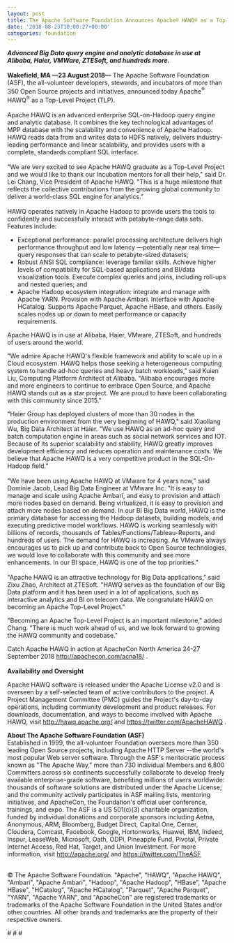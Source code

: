 ```yaml
---
layout: post
title: The Apache Software Foundation Announces Apache® HAWQ® as a Top-Level Project
date: '2018-08-23T10:00:27+00:00'
categories: foundation
---
```

<div><strong><em>Advanced Big Data query engine and analytic database in use at Alibaba, Haier, VMWare, ZTESoft, and hundreds more.</em></strong></div> 
  <div><br /></div> 
  <div><strong>Wakefield, MA —23 August 2018—</strong> The Apache Software Foundation (ASF), the all-volunteer developers, stewards, and incubators of more than 350 Open Source projects and initiatives, announced today Apache<sup>®</sup> HAWQ<sup>®</sup> as a Top-Level Project (TLP).</div> 
  <div><br /></div> 
  <div>Apache HAWQ is an advanced enterprise SQL-on-Hadoop query engine and analytic database. It combines the key technological advantages of MPP database with the scalability and convenience of Apache Hadoop. HAWQ reads data from and writes data to HDFS natively, delivers industry-leading performance and linear scalability, and provides users with a complete, standards compliant SQL interface.</div> 
  <div><br /></div> 
  <div>&quot;We are very excited to see Apache HAWQ graduate as a Top-Level Project and we would like to thank our Incubation mentors for all their help,&quot; said Dr. Lei Chang, Vice President of Apache HAWQ. &quot;This is a huge milestone that reflects the collective contributions from the growing global community to deliver a world-class SQL engine for analytics.&quot;<br /><br /></div> 
  <div> </div> 
  <div>HAWQ operates natively in Apache Hadoop to provide users the tools to confidently and successfully interact with petabyte-range data sets. Features include:</div> 
  <div> 
    <ul> 
      <li>Exceptional performance: parallel processing architecture delivers high performance throughput and low latency —potentially near real time— query responses that can scale to petabyte-sized datasets;</li> 
      <li>Robust ANSI SQL compliance: leverage familiar skills. Achieve higher levels of compatibility for SQL-based applications and BI/data visualization tools. Execute complex queries and joins, including roll-ups and nested queries; and&nbsp;</li> 
      <li>Apache Hadoop ecosystem integration: integrate and manage with Apache YARN. Provision with Apache Ambari. Interface with Apache HCatalog. Supports Apache Parquet, Apache HBase, and others. Easily scales nodes up or down to meet performance or capacity requirements.</li> 
    </ul> 
  </div> 
  <div> </div> 
  <div> 
    <p>Apache HAWQ is in use at Alibaba, Haier, VMware, ZTESoft, and hundreds of users around the world.</p> 
    <p>&quot;We admire Apache HAWQ's flexible framework and ability to scale up in a Cloud ecosystem. HAWQ helps those seeking a heterogeneous computing system to handle ad-hoc queries and heavy batch workloads,&quot; said Kuien Liu, Computing Platform Architect at Alibaba. &quot;Alibaba encourages more and more engineers to continue to embrace Open Source, and Apache HAWQ stands out as a star project. We are proud to have been collaborating with this community since 2015.&quot;</p> 
  </div> 
  <div>&quot;Haier Group has deployed clusters of more than 30 nodes in the production environment from the very beginning of HAWQ,&quot; said Xiaoliang Wu, Big Data Architect at Haier. &quot;We use HAWQ as an ad-hoc query and batch computation engine in areas such as social network services and IOT. Because of its superior scalability and stability, HAWQ greatly improves development efficiency and reduces operation and maintenance costs. We believe that Apache HAWQ is a very competitive product in the SQL-On-Hadoop field.&quot;</div> 
  <div><br /></div> 
  <div>&quot;We have been using Apache HAWQ at VMware for 4 years now,&quot; said Dominie Jacob, Lead Big Data Engineer at VMware Inc. &quot;It is easy to manage and scale using Apache Ambari, and easy to provision and attach more nodes based on demand. Being virtualized, it is easy to provision and attach more nodes based on demand. In our BI Big Data world, HAWQ is the primary database for accessing the Hadoop datasets, building models, and executing predictive model workflows. HAWQ is working seamlessly with billions of records, thousands of Tables/Functions/Tableau-Reports, and hundreds of users. The demand for HAWQ is increasing. As VMware always encourages us to pick up and contribute back to Open Source technologies, we would love to collaborate with this community and see more enhancements. In our BI space, HAWQ is one of the top priorities.&quot;</div> 
  <div><br />&quot;Apache HAWQ is an attractive technology for Big Data applications,&quot; said Zixu Zhao, Architect at ZTESoft. &quot;HAWQ serves as the foundation of our Big Data platform and it has been used in a lot of applications, such as interactive analytics and BI on telecom data. We congratulate HAWQ on becoming an Apache Top-Level Project.&quot;</div> 
  <div> 
    <p>&quot;Becoming an Apache Top-Level Project is an important milestone,&quot; added Chang. &quot;There is much work ahead of us, and we look forward to growing the HAWQ community and codebase.&quot;</p> 
  </div> 
  <div> </div> 
  <div>Catch Apache HAWQ in action at ApacheCon North America 24-27 September 2018 <a href="http://apachecon.com/acna18/">http://apachecon.com/acna18/</a> .</div> 
  <div><br /></div> 
  <div><strong>Availability and Oversight</strong></div> 
  <div> 
    <p>Apache HAWQ software is released under the Apache License v2.0 and is overseen by a self-selected team of active contributors to the project. A Project Management Committee (PMC) guides the Project's day-to-day operations, including community development and product releases. For downloads, documentation, and ways to become involved with Apache HAWQ, visit <a href="http://hawq.apache.org/">http://hawq.apache.org/</a>&nbsp;and <a href="https://twitter.com/ApacheHAWQ">https://twitter.com/ApacheHAWQ</a> .</p> 
    <p><strong>About The Apache Software Foundation (ASF)<br /></strong>Established in 1999, the all-volunteer Foundation oversees more than 350 leading Open Source projects, including Apache HTTP Server --the world's most popular Web server software. Through the ASF's meritocratic process known as &quot;The Apache Way,&quot; more than 730 individual Members and 6,800 Committers across six continents successfully collaborate to develop freely available enterprise-grade software, benefiting millions of users worldwide: thousands of software solutions are distributed under the Apache License; and the community actively participates in ASF mailing lists, mentoring initiatives, and ApacheCon, the Foundation's official user conference, trainings, and expo. The ASF is a US 501(c)(3) charitable organization, funded by individual donations and corporate sponsors including Aetna, Anonymous, ARM, Bloomberg, Budget Direct, Capital One, Cerner, Cloudera, Comcast, Facebook, Google, Hortonworks, Huawei, IBM, Indeed, Inspur, LeaseWeb, Microsoft, Oath, ODPi, Pineapple Fund, Pivotal, Private Internet Access, Red Hat, Target, and Union Investment. For more information, visit <a href="http://apache.org/">http://apache.org/</a> and <a href="https://twitter.com/TheASF">https://twitter.com/TheASF</a></p> 
  </div> 
  <div><br /></div> 
  <div>© The Apache Software Foundation. &quot;Apache&quot;, &quot;HAWQ&quot;, &quot;Apache HAWQ&quot;, &quot;Ambari&quot;, &quot;Apache Ambari&quot;, &quot;Hadoop&quot;, &quot;Apache Hadoop&quot;, &quot;HBase&quot;, &quot;Apache HBase&quot;, &quot;HCatalog&quot;, &quot;Apache HCatalog&quot;, &quot;Parquet&quot;, &quot;Apache Parquet&quot;, &quot;YARN&quot;, &quot;Apache YARN&quot;, and &quot;ApacheCon&quot; are registered trademarks or trademarks of the Apache Software Foundation in the United States and/or other countries. All other brands and trademarks are the property of their respective owners.</div> 
  <div> 
    <p># # #</p> 
  </div>
